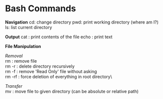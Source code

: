 # Bash Commands

**Navigation**
cd: change directory
pwd: print working directory (where am I?)
ls: list current directory

**Output**
cat <FILE>: print contents of the file
echo <TEXT>: print text

**File Manipulation**

_Removal_\
rm <FILE>: remove file\
rm -r <PATH>: delete directory recursively\
rm -f <FILE>: remove 'Read Only' file without asking\
rm -rf <PATH>: force deletion of everything in root directory\

_Transfer_\
mv <FILE> <PATH>: move file to given directory (can be absolute or relative path)

